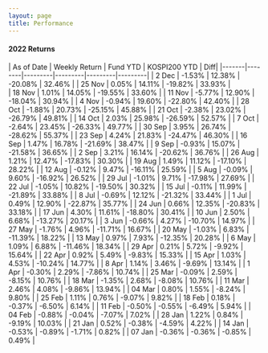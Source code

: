 ```yaml
---
layout: page
title: Performance
---
```


#### 2022 Returns

| As of Date | Weekly Return |  Fund YTD | KOSPI200 YTD | Diff|
|-------|--------|---------|---------|---------|---------|
| 2 Dec | -1.53% | 12.38% | -20.08% | 32.46% |
| 25 Nov | 0.05% | 14.11% | -19.82% | 33.93% |  
| 18 Nov | 1.01% | 14.05% | -19.55% | 33.60% |
| 11 Nov | -5.77% | 12.90% | -18.04% | 30.94% |
| 4 Nov | -0.94% | 19.60% | -22.80% | 42.40% |
| 28 Oct | -1.88% | 20.73% | -25.15% | 45.88% |
| 21 Oct | -2.38% | 23.02% | -26.79% | 49.81% |
| 14 Oct | 2.03% | 25.98% | -26.59% | 52.57% |
| 7 Oct | -2.64% | 23.45% | -26.33% | 49.77% |
| 30 Sep | 3.95% | 26.74% | -28.62% | 55.37% |
| 23 Sep | 4.24% | 21.83% | -24.47% | 46.30% |
| 16 Sep | 1.47% | 16.78% | -21.69% | 38.47% |
| 9 Sep | -0.93% | 15.07% | -21.58% | 36.65% |
| 2 Sep | 3.21% | 16.14% | -20.62% | 36.76% |
| 26 Aug | 1.21% | 12.47% | -17.83% | 30.30% |
| 19 Aug | 1.49% | 11.12% | -17.10% | 28.22% |
| 12 Aug | -0.12% | 9.47% | -16.11% | 25.59% |
| 5 Aug | -0.09% | 9.60% | -16.92% | 26.52% |
| 29 Jul | -1.01% | 9.71% | -17.98% | 27.69% |
| 22 Jul | -1.05% | 10.82% | -19.50% | 30.32% |
| 15 Jul | -0.11% | 11.99% | -21.89% | 33.88% |
| 8 Jul | -0.69% | 12.12% | -21.32% | 33.44% |
| 1 Jul | 0.49% | 12.90% | -22.87% | 35.77% |
| 24 Jun | 0.66% | 12.35% | -20.83% | 33.18% |
| 17 Jun | 4.30% | 11.61% | -18.80% | 30.41% |
| 10 Jun | 2.50% | 6.68% | -13.27% | 20.17% |
| 3 Jun | -0.66% | 4.27% | -10.70% | 14.97% |
| 27 May | -1.76% | 4.96% | -11.71% | 16.67% |
| 20 May | -1.03% | 6.83% | -11.39% | 18.22% |
| 13 May | 0.97% | 7.93% | -12.35% | 20.28% |
| 6 May | 1.09% | 6.88% | -11.46% | 18.34% |
| 29 Apr | 0.21% | 5.72% | -9.92% | 15.64% |
| 22 Apr | 0.92% | 5.49% | -9.83% | 15.33% |
| 15 Apr | 1.03% | 4.53% | -10.24% | 14.77% |
| 8 Apr | 1.14% | 3.46% | -9.69% | 13.14% |
| 1 Apr | -0.30% | 2.29% | -7.86% | 10.74% |
| 25 Mar | -0.09% | 2.59% | -8.15% | 10.76% |
| 18 Mar | -1.35% | 2.68% | -8.08% | 10.76% |
| 11 Mar | 2.46% | 4.08% | -9.86% | 13.94% |
| 04 Mar | 0.80% | 1.55% | -8.24% | 9.80% |
| 25 Feb | 1.11% | 0.76% | -9.07% | 9.82% |
| 18 Feb | 0.18% | -0.37% | -6.50% | 6.14% |
| 11 Feb | -0.50% | -0.55% | -6.49% | 5.94% |
| 04 Feb | -0.88% | -0.04% | -7.07% | 7.02% |
| 28 Jan | 1.22% | 0.84% | -9.19% | 10.03% |
| 21 Jan | 0.52% | -0.38% | -4.59% | 4.22% |
| 14 Jan | -0.53% | -0.89% | -1.71% | 0.82% |
| 07 Jan | -0.36% | -0.36% | -0.85% | 0.49% |